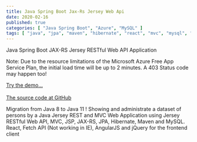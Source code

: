 ```yaml
---
title: Java Spring Boot Jax-Rs Jersey Web Api
date: 2020-02-16
published: true
categories: [ "Java Spring Boot", "Azure", "MySQL" ]
tags: [ "java", "jpa", "maven", "hibernate", "react", "mvc", "mysql", "azure" ]
---
```



Java Spring Boot JAX-RS Jersey RESTful Web API Application

<p>Note: Due to the resource limitations of the Microsoft Azure Free App Service Plan, the initial load time will be up to 2 minutes. A 403 Status code may happen too!</p>

<a href="https://pso-jersey-rest.azurewebsites.net" target="_blank" title="Java">Try the demo...</a>
<br /><br />
<a href="https://github.com/persteenolsen/springboot-jersey-rest-jpa" target="_blank">The source code at GitHub</a>

Migration from Java 8 to Java 11 ! Showing and administrate a dataset of persons by a Java Jersey REST and MVC Web Application using Jersey RESTful Web API, MVC, JSP, JAX-RS, JPA, Hibernate, Maven and MySQL. React, Fetch API (Not working in IE), AngularJS and jQuery for the frontend client



